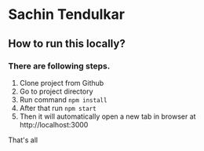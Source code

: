 # Sachin Tendulkar

## How to run this locally?

### There are following steps.

1. Clone project from Github
2. Go to project directory
3. Run command `npm install`
4. After that run `npm start`
5. Then it will automatically open a new tab in browser at http://localhost:3000

That's all
